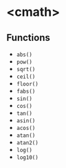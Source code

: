 # \<cmath>

## Functions
* `abs()`
* `pow()`
* `sqrt()`
* `ceil()`
* `floor()`
* `fabs()`
* `sin()`
* `cos()`
* `tan()`
* `asin()`
* `acos()`
* `atan()`
* `atan2()`
* `log()`
* `log10()` 

